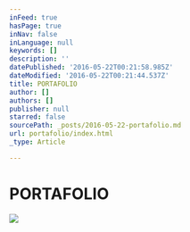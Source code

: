 ```yaml
---
inFeed: true
hasPage: true
inNav: false
inLanguage: null
keywords: []
description: ''
datePublished: '2016-05-22T00:21:58.985Z'
dateModified: '2016-05-22T00:21:44.537Z'
title: PORTAFOLIO
author: []
authors: []
publisher: null
starred: false
sourcePath: _posts/2016-05-22-portafolio.md
url: portafolio/index.html
_type: Article

---
```

# PORTAFOLIO
![](https://the-grid-user-content.s3-us-west-2.amazonaws.com/d005271f-c5f6-4198-bab6-13d83b5d7bb8.jpg)